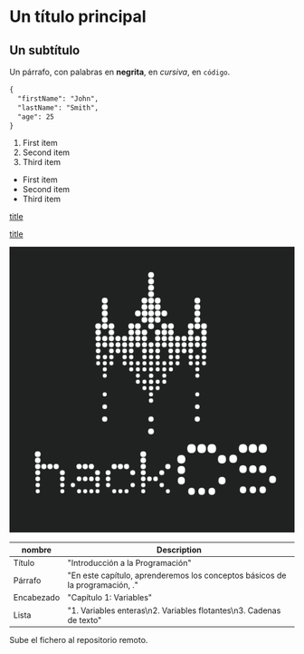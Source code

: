 # Un título principal
## Un subtítulo
Un párrafo, con palabras en **negrita**, en *cursiva*, en `código`.
```
{
  "firstName": "John",
  "lastName": "Smith",
  "age": 25
}
``` 
1. First item
2. Second item
3. Third item
- First item
- Second item
- Third item
  
[title](https://www.hackcs.uj.es)

[title](https://github.com/aluher6648/repo_IWA_pabloherrera/blob/main/README.md)

![alt text](https://github.com/aluher6648/repo_IWA_pabloherrera/blob/main/image.png)


| nombre      | Description          |
|-------------|----------------------|
| Título      | "Introducción a la Programación" |
| Párrafo     | "En este capítulo, aprenderemos los conceptos básicos de la programación, ." |
| Encabezado  | "Capítulo 1: Variables" |
| Lista       | "1. Variables enteras\n2. Variables flotantes\n3. Cadenas de texto" |

Sube el fichero al repositorio remoto.

